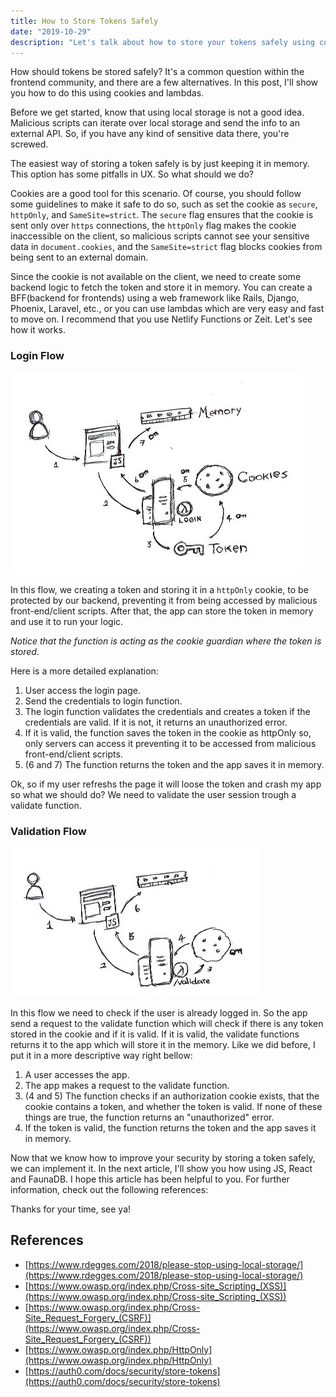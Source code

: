 ```yaml
---
title: How to Store Tokens Safely
date: "2019-10-29"
description: "Let's talk about how to store your tokens safely using cookies and lambdas."
---
```


How should tokens be stored safely? It's a common question within the frontend community, and there are a few alternatives. In this post, I'll show you how to do this using cookies and lambdas.

Before we get started, know that using local storage is not a good idea. Malicious scripts can iterate over local storage and send the info to an external API. So, if you have any kind of sensitive data there, you're screwed.

The easiest way of storing a token safely is by just keeping it in memory. This option has some pitfalls in UX. So what should we do?

Cookies are a good tool for this scenario. Of course, you should follow some guidelines to make it safe to do so, such as set the cookie as `secure`, `httpOnly`, and `SameSite=strict`. The `secure` flag ensures that the cookie is sent only over `https` connections, the `httpOnly` flag makes the cookie inaccessible on the client, so malicious scripts cannot see your sensitive data in `document.cookies`, and the `SameSite=strict` flag blocks cookies from being sent to an external domain.

Since the cookie is not available on the client, we need to create some backend logic to fetch the token and store it in memory. You can create a BFF(backend for frontends) using a web framework like Rails, Django, Phoenix, Laravel, etc., or you can use lambdas which are very easy and fast to move on. I recommend that you use Netlify Functions or Zeit. Let's see how it works.

### Login Flow

![Login Flow](./login-flow.png)

In this flow, we creating a token and storing it in a `httpOnly` cookie, to be protected by our backend, preventing it from being accessed by malicious front-end/client scripts. After that, the app can store the token in memory and use it to run your logic. 

*Notice that the function is acting as the cookie guardian where the token is stored.*

Here is a more detailed explanation:

1. User access the login page.
2. Send the credentials to login function.
3. The login function validates the credentials and creates a token if the credentials are valid. If it is not, it returns an unauthorized error.
4. If it is valid, the function saves the token in the cookie as httpOnly so, only servers can access it preventing it to be accessed from malicious front-end/client scripts.
5. (6 and 7) The function returns the token and the app saves it in memory.


Ok, so if my user refreshs the page it will loose the token and crash my app so what we should do? We need to validate the user session trough a validate function.

### Validation Flow

![Validate Flow](./validate-flow.png)

In this flow we need to check if the user is already logged in. So the app send a request to the validate function which will check if there is any token stored in the cookie and if it is valid. If it is valid, the validate functions returns it to the app which will store it in the memory. Like we did before, I put it in a more descriptive way right bellow:

1. A user accesses the app.
2. The app makes a request to the validate function.
3. (4 and 5) The function checks if an authorization cookie exists, that the cookie contains a token, and whether the token is valid. If none of these things are true, the function returns an "unauthorized" error.
6. If the token is valid, the function returns the token and the app saves it in memory. 

Now that we know how to improve your security by storing a token safely, we can implement it. In the next article, I'll show you how using JS, React and FaunaDB. I hope this article has been helpful to you. For further information, check out the following references:

Thanks for your time, see ya!

## References
- [https://www.rdegges.com/2018/please-stop-using-local-storage/](https://www.rdegges.com/2018/please-stop-using-local-storage/)
- [https://www.owasp.org/index.php/Cross-site_Scripting_(XSS)](https://www.owasp.org/index.php/Cross-site_Scripting_(XSS))
- [https://www.owasp.org/index.php/Cross-Site_Request_Forgery_(CSRF)](https://www.owasp.org/index.php/Cross-Site_Request_Forgery_(CSRF))
- [https://www.owasp.org/index.php/HttpOnly](https://www.owasp.org/index.php/HttpOnly)
- [https://auth0.com/docs/security/store-tokens](https://auth0.com/docs/security/store-tokens)

